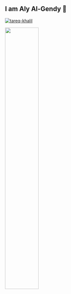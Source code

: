 
## I am Aly Al-Gendy 👋

<p align="left"> <a href="https://github.com/ryo-ma/github-profile-trophy"><img src="https://github-profile-trophy.vercel.app/?username=tareq-khalil" alt="tareq-khalil" /></a> </p>

<img align="left" width="47%" src="https://github-readme-stats.vercel.app/api?username=alyalgendy&show_icons=true"/>


